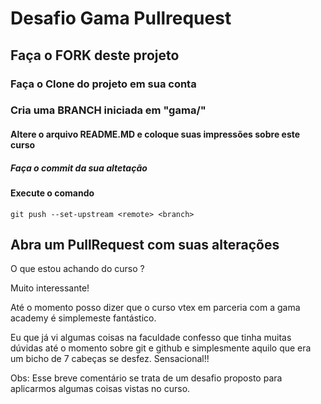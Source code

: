 # Desafio Gama Pullrequest

## Faça o FORK deste projeto

### Faça o Clone do projeto em sua conta

### Cria uma BRANCH iniciada em "gama/"

#### Altere o arquivo README.MD e coloque suas impressões sobre este curso

##### Faça o commit da sua altetação

#### Execute o comando

`git push --set-upstream <remote> <branch>`

## Abra um PullRequest com suas alterações

O que estou achando do curso ?

Muito interessante!

Até o momento posso dizer que o curso vtex em parceria com a gama academy é simplemeste fantástico.

Eu que já vi algumas coisas na faculdade confesso que tinha muitas dúvidas até o momento sobre git e github e simplesmente aquilo que era um bicho de 7 cabeças se desfez. Sensacional!!

Obs: Esse breve comentário se trata de um desafio proposto para aplicarmos algumas coisas vistas no curso.
